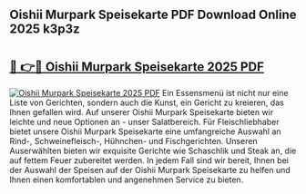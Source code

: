 ## Oishii Murpark Speisekarte PDF Download Online 2025 k3p3z

# <h2><a href="http://gc95l6u.nevu.top/?p=Oishii+Murpark+Speisekarte">🔗 👉🔴 Oishii Murpark Speisekarte 2025 PDF</a></h2>

[![Oishii Murpark Speisekarte 2025 PDF](https://i.imgur.com/dBaPXMq.png)](http://gc95l6u.nevu.top/?p=Oishii+Murpark+Speisekarte)
Ein Essensmenü ist nicht nur eine Liste von Gerichten, sondern auch die Kunst, ein Gericht zu kreieren, das Ihnen gefallen wird. Auf unserer Oishii Murpark Speisekarte bieten wir leichte und neue Optionen an - unser Salatbereich. Für Fleischliebhaber bietet unsere Oishii Murpark Speisekarte eine umfangreiche Auswahl an Rind-, Schweinefleisch-, Hühnchen- und Fischgerichten. Unseren Auserwählten bieten wir exquisite Gerichte wie Schaschlik und Steak an, die auf fettem Feuer zubereitet werden. In jedem Fall sind wir bereit, Ihnen bei der Auswahl der Speisen auf der Oishii Murpark Speisekarte zu helfen und Ihnen einen komfortablen und angenehmen Service zu bieten.
